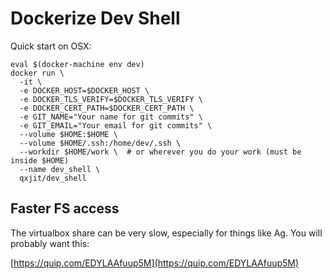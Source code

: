 Dockerize Dev Shell
===================

Quick start on OSX:
   
    eval $(docker-machine env dev)
    docker run \
      -it \
      -e DOCKER_HOST=$DOCKER_HOST \
      -e DOCKER_TLS_VERIFY=$DOCKER_TLS_VERIFY \
      -e DOCKER_CERT_PATH=$DOCKER_CERT_PATH \
      -e GIT_NAME="Your name for git commits" \
      -e GIT_EMAIL="Your email for git commits" \
      --volume $HOME:$HOME \
      --volume $HOME/.ssh:/home/dev/.ssh \
      --workdir $HOME/work \  # or wherever you do your work (must be inside $HOME)
      --name dev_shell \
      qxjit/dev_shell

## Faster FS access

The virtualbox share can be very slow, especially for things like Ag. You will
probably want this:

[https://quip.com/EDYLAAfuup5M](https://quip.com/EDYLAAfuup5M)

